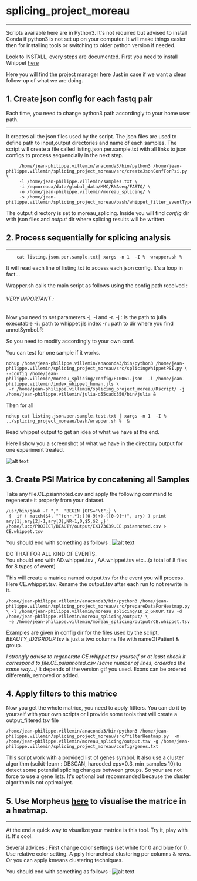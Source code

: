 # splicing_project_moreau

---


Scripts available here are in Python3.
It's not required but advised to install Conda if python3 is not set up on your computer.
It will make things easier then for installing tools or switching to older python version if needed.

Look to INSTALL, every steps are documented.
First you need to install Whippet [here](https://github.com/timbitz/Whippet.jl)  

Here you will find the project manager [here](https://trello.com/b/XFuccCgE/splicingprojectcolab)
Just in case if we want a clean follow-up of what we are doing.

## 1. Create json config for each fastq pair


Each time, you need to change python3 path accordingly to your home user path.

---

It creates all the json files used by the script.
The json files are used to define path to input,output directories and name of each samples.
The script will create a file called listing.json.per.sample.txt with all links to json configs to process sequencially in the next step.

```shell
     /home/jean-philippe.villemin/anaconda3/bin/python3 /home/jean-philippe.villemin/splicing_project_moreau/src/createJsonConfForPsi.py \
     -l /home/jean-philippe.villemin/samples.txt \
     -i /eqmoreaux/data/global_data/MMC/RNAseq/FASTQ/ \
     -o /home/jean-philippe.villemin/moreau_splicing/ \
     -s /home/jean-philippe.villemin/splicing_project_moreau/bash/whippet_filter_eventType_wrapped_for_psiOnly.sh 

```
The output directory is set to moreau_splicing. Inside you will find _config_ dir with json files and _output_ dir where splicing results will be written. 


## 2. Process sequentially for splicing analysis

---
```shell
	cat listing.json.per.sample.txt| xargs -n 1  -I %  wrapper.sh % 
```

It will read each line of listing.txt to access each json config.
It's a loop in fact...  

Wrapper.sh calls the main script as follows using the config path received :

###### VERY IMPORTANT :

Now you need to set paramerers -j, -i and -r.
-j : is the path to julia executable
-i : path to whippet jls index
-r : path to dir where you find annotSymbol.R

So you need to modify accordingly to your own conf.

You can test for one sample if it works.

```shell
nohup /home/jean-philippe.villemin/anaconda3/bin/python3 /home/jean-philippe.villemin/splicing_project_moreau/src/splicingWhippetPSI.py \ --config /home/jean-philippe.villemin/moreau_splicing/config/E10061.json  -i /home/jean-philippe.villemin/index_whippet_human.jls \ 
 -r /home/jean-philippe.villemin/splicing_project_moreau/Rscript/ -j /home/jean-philippe.villemin/julia-d55cadc350/bin/julia &
```
Then for all

```shell
nohup cat listing.json.per.sample.test.txt | xargs -n 1  -I %  ../splicing_project_moreau/bash/wrapper.sh %  & 
```

Read whippet output to get an idea of what we have at the end.

Here I show you a screenshot of what we have in the directory output for one experiment treated.

![alt text](https://github.com/LucoLab/splicing_project_moreau/blob/master/img/main_output.png "Outputs")

## 3. Create PSI Matrice by concatening all Samples 


Take any file.CE.psiannoted.csv  and apply the following command to regenerate it properly from your dataset.

```shell
/usr/bin/gawk -F ","  'BEGIN {OFS="\t";} \
 {  if ( match($4, "^(chr.*):([0-9]+)-([0-9]+)", ary) ) print ary[1],ary[2]-1,ary[3],NR-1,0,$5,$2 ;}' /home/luco/PROJECT/BEAUTY/output/EX173639.CE.psiannoted.csv > CE.whippet.tsv
```

You should end with something as follows : 
![alt text](https://github.com/LucoLab/splicing_project_moreau/blob/master/img/output_matrice.png "Matrice")

DO THAT FOR ALL KIND OF EVENTS.  
You should end with AD.whippet.tsv , AA.whippet.tsv etc...(a total of 8 files for 8 types of event)


This will create a matrice named output.tsv for the event you will process. Here CE.whippet.tsv. Rename the output.tsv after each run to not rewrite in it.

```shell
/home/jean-philippe.villemin/anaconda3/bin/python3 /home/jean-philippe.villemin/splicing_project_moreau/src/prepareDataForHeatmap.py \ -l /home/jean-philippe.villemin/moreau_splicing/ID_2_GROUP.tsv -d /home/jean-philippe.villemin/moreau_splicing/output/ \
 -e /home/jean-philippe.villemin/moreau_splicing/output/CE.whippet.tsv
```

Examples are given in config dir for the files used by the script.
_BEAUTY_ID2GROUP.tsv_ is just a two columns file with nameOfPatient & group.  

*I strongly advise to regenerate CE.whippet.tsv yourself or at least check it correspond to file.CE.psiannoted.csv (same number of lines, orderded the same way...)* It depends of the version gtf you used. Exons can be ordered differently, removed or added.


## 4. Apply filters to this matrice

Now you get the whole matrice, you need to apply fitlters.
You can do it by yourself with your own scripts or I provide some tools that will create a output_filtered.tsv file

```shell
/home/jean-philippe.villemin/anaconda3/bin/python3 /home/jean-philippe.villemin/splicing_project_moreau/src/filterHeatmap.py  -m /home/jean-philippe.villemin/moreau_splicing/output.tsv -g /home/jean-philippe.villemin/splicing_project_moreau/config/genes.txt
 ```

This script work with a provided list of genes symbol. It also use a cluster algorithm (scikit-learn : DBSCAN, harcoded eps=0.3, min_samples  10) to detect some potential splicing changes between groups.  So your are not force to use a gene lists. It's optional but recommanded because the cluster algorithm is not optimal yet.  


## 5. Use Morpheus [here](https://software.broadinstitute.org/morpheus/) to visualise the matrice in a heatmap.

---

At the end a quick way to visualize your matrice is this tool.
Try it, play with it. It's cool.

Several advices : First change color settings (set white for 0 and blue for 1). 
Use relative color setting. A
pply hierarchical clustering per columns & rows. Or you can apply kmeans clustering techniques.


You should end with something as follows : 
![alt text](https://github.com/LucoLab/splicing_project_moreau/blob/master/img/heatmap.png "heatmap")
